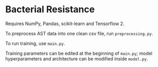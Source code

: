 # Bacterial Resistance

Requires NumPy, Pandas, scikit-learn and Tensorflow 2.

To preprocess AST data into one clean csv file, run `preprocessing.py`.

To run training, use `main.py`.

Training parameters can be edited at the beginning of `main.py`; model hyperparameters and architecture can be modified inside `model.py`.
